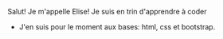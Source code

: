  Salut! Je m'appelle Elise!
Je suis en trin d'apprendre à coder
-  J'en suis pour le moment aux bases: html, css et bootstrap.


